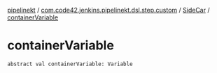 [pipelinekt](../../index.md) / [com.code42.jenkins.pipelinekt.dsl.step.custom](../index.md) / [SideCar](index.md) / [containerVariable](./container-variable.md)

# containerVariable

`abstract val containerVariable: Variable`